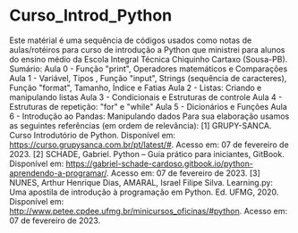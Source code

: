 # Curso_Introd_Python
 Este matérial é uma sequência de códigos usados como notas de aulas/rotéiros para curso de introdução a Python que ministrei para alunos do ensino médio da Escola Integral Técnica Chiquinho Cartaxo (Sousa-PB). 
 Sumário:
	Aula 0 - Função "print", Operadores matemáticos e Comparações
	Aula 1 - Variável, Tipos , Função "input", Strings (sequência de caracteres), Função "format", Tamanho, Índice e Fatias
	Aula 2 - Listas: Criando e manipulando listas
	Aula 3 - Condicionais e Estruturas de controle
	Aula 4 - Estruturas de repetição: "for" e "while"
	Aula 5 - Dicionários e Funções
	Aula 6 - Introdução ao Pandas: Manipulando dados
 Para sua elaboração usamos as seguintes referências (em ordem de relevância):
 [1] GRUPY-SANCA. Curso Introdutório de Python. Disponível em: https://curso.grupysanca.com.br/pt/latest/#. Acesso em: 07 de fevereiro de 2023.
 [2] SCHADE, Gabriel. Python – Guia prático para iniciantes, GitBook. Disponível em: https://gabriel-schade-cardoso.gitbook.io/python-aprendendo-a-programar/. Acesso em: 07 de fevereiro de 2023.
 [3] NUNES, Arthur Henrique Dias, AMARAL, Israel Filipe Silva. Learning.py: Uma apostila de introdução à programação em Python. Ed. UFMG, 2020. Disponível em: http://www.petee.cpdee.ufmg.br/minicursos_oficinas/#python. Acesso em: 07 de fevereiro de 2023.
 

